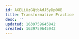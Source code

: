```yaml
---
id: AXELiUzGQtbAdJ5yDp0OB
title: Transformative Practice
desc: ''
updated: 1639759645942
created: 1639759645942
---
```


